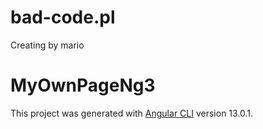 # bad-code.pl

Creating by mario

# MyOwnPageNg3

This project was generated with [Angular CLI](https://github.com/angular/angular-cli) version 13.0.1.


